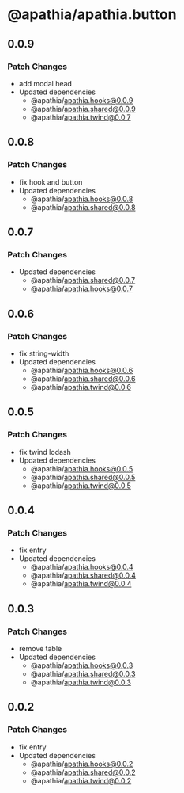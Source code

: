 # @apathia/apathia.button

## 0.0.9

### Patch Changes

- add modal head
- Updated dependencies
  - @apathia/apathia.hooks@0.0.9
  - @apathia/apathia.shared@0.0.9
  - @apathia/apathia.twind@0.0.7

## 0.0.8

### Patch Changes

- fix hook and button
- Updated dependencies
  - @apathia/apathia.hooks@0.0.8
  - @apathia/apathia.shared@0.0.8

## 0.0.7

### Patch Changes

- Updated dependencies
  - @apathia/apathia.shared@0.0.7
  - @apathia/apathia.hooks@0.0.7

## 0.0.6

### Patch Changes

- fix string-width
- Updated dependencies
  - @apathia/apathia.hooks@0.0.6
  - @apathia/apathia.shared@0.0.6
  - @apathia/apathia.twind@0.0.6

## 0.0.5

### Patch Changes

- fix twind lodash
- Updated dependencies
  - @apathia/apathia.hooks@0.0.5
  - @apathia/apathia.shared@0.0.5
  - @apathia/apathia.twind@0.0.5

## 0.0.4

### Patch Changes

- fix entry
- Updated dependencies
  - @apathia/apathia.hooks@0.0.4
  - @apathia/apathia.shared@0.0.4
  - @apathia/apathia.twind@0.0.4

## 0.0.3

### Patch Changes

- remove table
- Updated dependencies
  - @apathia/apathia.hooks@0.0.3
  - @apathia/apathia.shared@0.0.3
  - @apathia/apathia.twind@0.0.3

## 0.0.2

### Patch Changes

- fix entry
- Updated dependencies
  - @apathia/apathia.hooks@0.0.2
  - @apathia/apathia.shared@0.0.2
  - @apathia/apathia.twind@0.0.2
